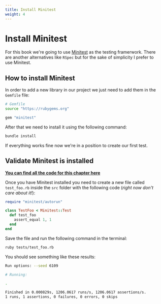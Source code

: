 ```yaml
---
title: Install Minitest
weight: 4
---
```


# Install Minitest

For this book we're going to use [Minitest](https://github.com/minitest/minitest) 
as the testing framerwork. There are another alternatives like `RSpec` but for the
sake of simplicity I prefer to use Minitest.

## How to install Minitest

In order to add a new library in our project we just need to add them in the `Gemfile` file:

```sh
# Gemfile
source "https://rubygems.org"

gem "minitest"
```

After that we need to install it using the following command:

```sh
bundle install
```
If everything works fine now we're in a position to create our first test.

## Validate Minitest is installed

**[You can find all the code for this chapter here](https://github.com/pmareke/learn-ruby-with-tests/tree/main/examples/test_foo.rb)**

Once you have Minitest installed you need to create
a new file called `test_foo.rb` inside the `src` folder with the following code
(*right now don't care about it!*):

```ruby
require "minitest/autorun"

class TestFoo < Minitest::Test
  def test_foo
    assert_equal 1, 1
  end
end
```
Save the file and run the following command in the terminal:

```sh
ruby tests/test_foo.rb
```

You should see something like these results:

```sh
Run options: --seed 6109

# Running:

.

Finished in 0.000829s, 1206.0617 runs/s, 1206.0617 assertions/s.
1 runs, 1 assertions, 0 failures, 0 errors, 0 skips
```
